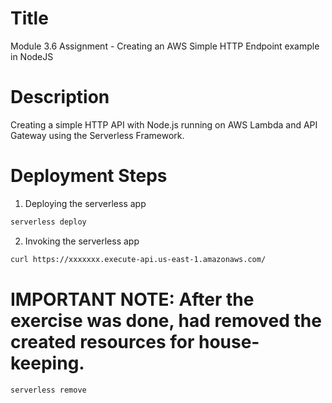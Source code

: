# Title

Module 3.6 Assignment - Creating an AWS Simple HTTP Endpoint example in NodeJS

# Description

Creating a simple HTTP API with Node.js running on AWS Lambda and API Gateway using the Serverless Framework.

# Deployment Steps

1. Deploying the serverless app

```bash
serverless deploy
```

2. Invoking the serverless app

```bash
curl https://xxxxxxx.execute-api.us-east-1.amazonaws.com/
```

# IMPORTANT NOTE: After the exercise was done, had removed the created resources for house-keeping.

```bash
serverless remove
```
